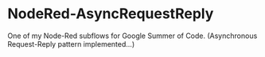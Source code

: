 # NodeRed-AsyncRequestReply
One of my Node-Red subflows for Google Summer of Code. (Asynchronous Request-Reply pattern implemented...)
